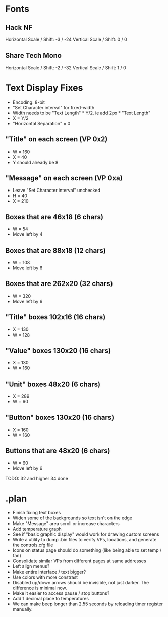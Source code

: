 # Fonts

## Hack NF
Horizontal Scale / Shift: -3 / -24
Vertical Scale / Shift: 0 / 0

## Share Tech Mono
Horizontal Scale / Shift: -2 / -32
Vertical Scale / Shift: 1 / 0

# Text Display Fixes

- Encoding: 8-bit
- "Set Character interval" for fixed-width
- Width needs to be "Text Length" * Y/2.  ie add 2px * "Text Length"
- X = Y/2
- "Horizontal Separation" = 0

## "Title" on each screen (VP 0x2)

- W = 160
- X = 40
- Y should already be 8

## "Message" on each screen (VP 0xa)

- Leave "Set Character interval" unchecked
- H = 40
- X = 210

## Boxes that are 46x18 (6 chars)

- W = 54
- Move left by 4

## Boxes that are 88x18 (12 chars)

- W = 108
- Move left by 6

## Boxes that are 262x20 (32 chars)

- W = 320
- Move left by 6

## "Title" boxes 102x16 (16 chars)

- X = 130
- W = 128

## "Value" boxes 130x20 (16 chars)

- X = 130
- W = 160

## "Unit" boxes 48x20 (6 chars)

- X = 289
- W = 60

## "Button" boxes 130x20 (16 chars)

- X = 160
- W = 160


## Buttons that are 48x20 (6 chars)

- W = 60
- Move left by 6


TODO: 32 and higher
34 done


# .plan

- Finish fixing text boxes
- Widen some of the backgrounds so text isn't on the edge
- Make "Message" area scroll or increase characters
- Add temperature graph
- See if "basic graphic display" would work for drawing custom screens
- Write a utility to dump .bin files to verify VPs, locations, and generate the controls.cfg file
- Icons on status page should do something (like being able to set temp / fan)
- Consolidate similar VPs from different pages at same addresses
- Left align menus?
- Make entire interface / text bigger?
- Use colors with more constrast
- Disabled up/down arrows should be invisible, not just darker.  The difference is minimal now.
- Make it easier to access pause / stop buttons?
- Add 1 decimal place to temperatures
- We can make beep longer than 2.55 seconds by reloading timer register manually.
